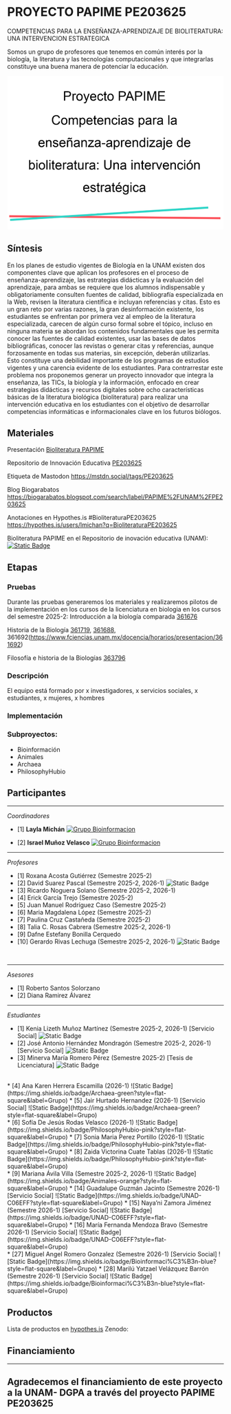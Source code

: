 # PROYECTO PAPIME PE203625
COMPETENCIAS PARA LA ENSEÑANZA-APRENDIZAJE DE BIOLITERATURA: UNA INTERVENCION ESTRATEGICA

Somos un grupo de profesores que tenemos en común interés por la biología, la literatura y las tecnologías computacionales y que integrarlas constituye una buena manera de potenciar la educación.

![](https://github.com/lmichan/BIOliteraturaPE203625/blob/main/AProyectoPAPIME.png)
<br>
## Síntesis
En los planes de estudio vigentes de Biología en la UNAM existen dos componentes clave que aplican los profesores en el proceso de enseñanza-aprendizaje, las estrategias didácticas y la evaluación del aprendizaje, para ambas se requiere que los alumnos indispensable y obligatoriamente consulten fuentes de calidad, bibliografía especializada en la Web, revisen la literatura científica e  incluyan referencias y citas. Esto es un gran reto por varias razones, la gran desinformación existente, los estudiantes se enfrentan por primera vez al empleo de la literatura especializada, carecen de algún curso formal sobre el tópico, incluso en ninguna materia se abordan los contenidos fundamentales que les permita conocer las fuentes de calidad existentes, usar las bases de datos bibliográficas, conocer las revistas o generar citas y referencias, aunque forzosamente en todas sus materias, sin excepción, deberán utilizarlas. Esto constituye una debilidad importante de los programas de estudios vigentes y una carencia evidente de los estudiantes. Para contrarrestar este problema nos proponemos generar un proyecto innovador que integra la enseñanza, las TICs, la biología y la información, enfocado en crear estrategias didácticas y recursos digitales sobre ocho características básicas de la  literatura biológica (bioliteratura) para realizar una intervención educativa en los estudiantes con el objetivo de desarrollar competencias informáticas e informacionales clave en los futuros biólogos.

## Materiales

Presentación [Bioliteratura PAPIME](https://docs.google.com/presentation/d/1zhE0l9InONDt1gVKK9C_d6T00lc2jEOBAefpGJrelVQ/edit?usp=sharing)

Repositorio de Innovación Educativa [PE203625](https://www.innovacioneducativa.unam.mx:8443/jspui/handle/123456789/8445)

Etiqueta de Mastodon https://mstdn.social/tags/PE203625

Blog Biogarabatos https://biogarabatos.blogspot.com/search/label/PAPIME%2FUNAM%2FPE203625

Anotaciones en Hypothes.is #BioliteraturaPE203625 https://hypothes.is/users/lmichan?q=BioliteraturaPE203625

Bioliteratura PAPIME en el Repositorio de inovación educativa (UNAM):
<br>
[![Static Badge](https://img.shields.io/badge/Repositorio%20UNAM-gold)](https://www.innovacioneducativa.unam.mx:8443/jspui/handle/123456789/8445)


## Etapas
### Pruebas
Durante las pruebas generaremos los materiales y realizaremos pilotos de la implementación en los cursos de la licenciatura en biologia en los cursos del semestre 2025-2:
Introducción a la biología comparada [361676](https://www.fciencias.unam.mx/docencia/horarios/presentacion/361677)

Historia de la Biología [361719](https://www.fciencias.unam.mx/docencia/horarios/presentacion/361719), [361688](https://www.fciencias.unam.mx/docencia/horarios/presentacion/361688), 361692(https://www.fciencias.unam.mx/docencia/horarios/presentacion/361692)

Filosofía e historia de la Biologías [363796](https://www.fciencias.unam.mx/docencia/horarios/presentacion/363796)

### Descripción
El equipo está formado por x investigadores, x servicios sociales, x estudiantes, x mujeres, x hombres

### Implementación

### Subproyectos:
  * Bioinformación
  * Animales
  * Archaea
  * PhilosophyHubio

## Participantes
---
*Coordinadores*
* [1] **Layla Michán**  [![Grupo Bioinformacion](https://img.shields.io/badge/Grupo-Bioinformacion-blue?style=flat-square)](https://orcid.org/0000-0002-5798-662X)


* [2] **Israel Muñoz Velasco**     [![Grupo Bioinformacion](https://img.shields.io/badge/Grupo-Archaea-green?style=flat-square)](https://orcid.org/0000-0002-4712-5076)
---

  *Profesores* 
* [1] Roxana Acosta Gutiérrez (Semestre 2025-2)
* [2] David Suarez Pascal  (Semestre 2025-2, 2026-1) ![Static Badge](https://img.shields.io/badge/PhilosophyHubio-pink?style=flat-square&label=Grupo)
* [3] Ricardo Noguera Solano (Semestre 2025-2, 2026-1)
* [4] Erick García Trejo (Semestre 2025-2)
* [5] Juan Manuel Rodríguez Caso (Semestre 2025-2)
* [6] Maria Magdalena López (Semestre 2025-2)
* [7] Paulina Cruz Castañeda (Semestre 2025-2)
* [8] Talia C. Rosas Cabrera (Semestre 2025-2, 2026-1)
* [9] Dafne Estefany Bonilla Cerquedo
* [10] Gerardo Rivas Lechuga (Semestre 2025-2, 2026-1)  ![Static Badge](https://img.shields.io/badge/Animales-orange?style=flat-square&label=Grupo)
<br>

---

 *Asesores*
* [1] Roberto Santos Solorzano
* [2] Diana Ramirez Álvarez
---

*Estudiantes*
* [1] Kenia Lizeth Muñoz Martínez (Semestre 2025-2, 2026-1) [Servicio Social] ![Static Badge](https://img.shields.io/badge/Bioinformaci%C3%B3n-blue?style=flat-square&label=Grupo)
* [2] José Antonio Hernández Mondragón (Semestre 2025-2, 2026-1) [Servicio Social] ![Static Badge](https://img.shields.io/badge/Bioinformaci%C3%B3n-blue?style=flat-square&label=Grupo)
* [3] Minerva María Romero Pérez (Semestre 2025-2) [Tesis de Licenciatura] ![Static Badge](https://img.shields.io/badge/Bioinformaci%C3%B3n-blue?style=flat-square&label=Grupo)
<br>
* [4] Ana Karen Herrera Escamilla (2026-1) ![Static Badge](https://img.shields.io/badge/Archaea-green?style=flat-square&label=Grupo)
* [5] Jair Hurtado Hernandez (2026-1) [Servicio Social] ![Static Badge](https://img.shields.io/badge/Archaea-green?style=flat-square&label=Grupo)
<br>
* [6] Sofía De Jesús Rodas Velasco (2026-1)  ![Static Badge](https://img.shields.io/badge/PhilosophyHubio-pink?style=flat-square&label=Grupo)
* [7] Sonia Maria Perez Portillo (2026-1)  ![Static Badge](https://img.shields.io/badge/PhilosophyHubio-pink?style=flat-square&label=Grupo)
* [8] Zaida Victorina Cuate Tablas (2026-1) ![Static Badge](https://img.shields.io/badge/PhilosophyHubio-pink?style=flat-square&label=Grupo)
<br>
* [9] Mariana Ávila Villa (Semestre 2025-2, 2026-1)  ![Static Badge](https://img.shields.io/badge/Animales-orange?style=flat-square&label=Grupo)
* [14] Guadalupe Guzmán Jacinto (Semestre 2026-1) [Servicio Social] ![Static Badge](https://img.shields.io/badge/UNAD-C06EFF?style=flat-square&label=Grupo)
* [15] Naya’ni Zamora Jiménez (Semestre 2026-1) [Servicio Social] ![Static Badge](https://img.shields.io/badge/UNAD-C06EFF?style=flat-square&label=Grupo)
* [16] María Fernanda Mendoza Bravo (Semestre 2026-1) [Servicio Social] ![Static Badge](https://img.shields.io/badge/UNAD-C06EFF?style=flat-square&label=Grupo)
<br>
* [27] Miguel Angel Romero Gonzalez (Semestre 2026-1) [Servicio Social] ![Static Badge](https://img.shields.io/badge/Bioinformaci%C3%B3n-blue?style=flat-square&label=Grupo)
* [28] Marilú Yatzael Velázquez Barrón (Semestre 2026-1) [Servicio Social] ![Static Badge](https://img.shields.io/badge/Bioinformaci%C3%B3n-blue?style=flat-square&label=Grupo)


## Productos

Lista de productos en [hypothes.is](https://hypothes.is/users/lmichan?q=tag%3ABioliteraturaPE203625+tag%3Aproducto%F0%9F%A5%87)
Zenodo: 
## Financiamiento
---
Agradecemos el financiamiento de este proyecto a la UNAM- DGPA a través del proyecto PAPIME PE203625  
---
